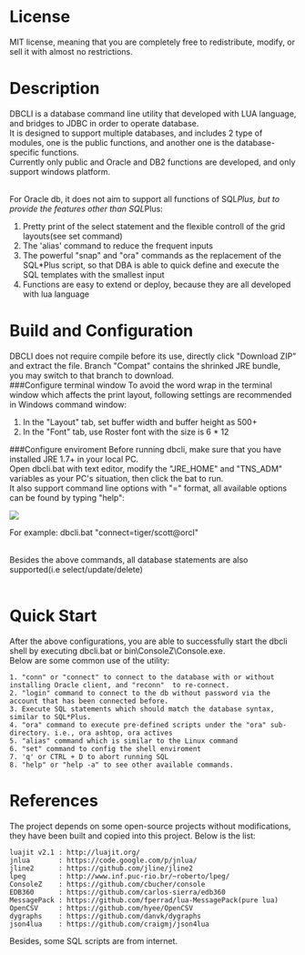 License
============
MIT license, meaning that you are completely free to redistribute, modify, or sell it with almost no restrictions.

Description
=============

DBCLI is a database command line utility that developed with LUA language, and bridges to JDBC in order to operate database.<br> 
It is designed to support multiple databases, and includes 2 type of modules, one is the public functions, and another one is the database-specific functions.<br>
Currently only public and Oracle and DB2 functions are developed, and only support windows platform.<br><br>

For Oracle db, it does not aim to support all functions of SQL*Plus, but to provide the features other than SQL*Plus:<br>
1) Pretty print of the select statement and the flexible controll of the grid layouts(see set command)<br>
2) The 'alias' command to reduce the frequent inputs<br>
3) The powerful "snap" and "ora" commands as the replacement of the SQL*Plus script, so that DBA is able to quick define and execute the SQL templates with the smallest input<br>
4) Functions are easy to extend or deploy, because they are all developed with lua language<br>



Build and Configuration
============
DBCLI does not require compile before its use, directly click "Download ZIP" and extract the file. Branch "Compat" contains the shrinked JRE bundle, you may switch to that branch to download.<br>
###Configure terminal window
To avoid the word wrap in the terminal window which affects the print layout, following settings are recommended in Windows command window:<br>
1. In the "Layout" tab, set buffer width and buffer height as 500+<br>
2. In the "Font" tab, use Roster font with the size is 6 * 12<br>

###Configure enviroment
Before running dbcli, make sure that you have installed JRE 1.7+ in your local PC.<br>
Open dbcli.bat with text editor, modify the "JRE_HOME" and "TNS_ADM" variables as your PC's situation, then click the bat to run.<br>
It also support command line options with "<command>=<args>" format, all available options can be found by typing "help":<br>

[drag]:https://raw.githubusercontent.com/hyee/dbcli/master/help.png
![][drag]

For example: dbcli.bat "connect=tiger/scott@orcl"<br><br>

Besides the above commands, all database statements are also supported(i.e select/update/delete)<br><br>

Quick Start
============
After the above configurations, you are able to successfully start the dbcli shell by executing dbcli.bat or bin\ConsoleZ\Console.exe.<br>
Below are some common use of the utility:<br>

    1. "conn" or "connect" to connect to the database with or without installing Oracle client, and "reconn"  to re-connect.
    2. "login" command to connect to the db without password via the account that has been connected before. 
    3. Execute SQL statements which should match the database syntax, similar to SQL*Plus.
    4. "ora" command to execute pre-defined scripts under the "ora" sub-directory. i.e., ora ashtop, ora actives
    5. "alias" command which is similar to the Linux command
    6. "set" command to config the shell enviroment
    7. 'q' or CTRL + D to abort running SQL
    8. "help" or "help -a" to see other available commands.

References
============
The project depends on some open-source projects without modifications, they have been built and copied into this project.
Below is the list:<br>

    luajit v2.1 : http://luajit.org/
    jnlua       : https://code.google.com/p/jnlua/
    jline2      : https://github.com/jline/jline2
    lpeg        : http://www.inf.puc-rio.br/~roberto/lpeg/
    ConsoleZ    : https://github.com/cbucher/console
    EDB360      : https://github.com/carlos-sierra/edb360
    MessagePack : https://github.com/fperrad/lua-MessagePack(pure lua)
    OpenCSV     : https://github.com/hyee/OpenCSV
    dygraphs    : https://github.com/danvk/dygraphs
    json4lua    : https://github.com/craigmj/json4lua


Besides, some SQL scripts are from internet.
